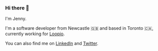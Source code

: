 ### Hi there 👋

I'm Jenny.

I'm a software developer from Newcastle 🇬🇧 and based in Toronto 🇨🇦, currently working for [Loopio](https://loopio.com/).

You can also find me on [LinkedIn](https://www.linkedin.com/in/jenny-graham-jones/) and [Twitter](https://twitter.com/jgjwrites/).
